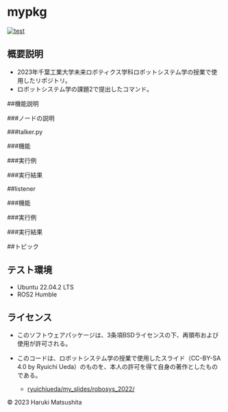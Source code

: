 # mypkg
[![test](https://github.com/harus860723/mypkg/actions/workflows/test.yml/badge.svg)](https://github.com/harus860723/mypkg/actions/workflows/test.yml)
## 概要説明
* 2023年千葉工業大学未来ロボティクス学科ロボットシステム学の授業で使用したリポジトリ。
* ロボットシステム学の課題2で提出したコマンド。

##機能説明

###ノードの説明

###talker.py

###機能

###実行例

###実行結果

##listener

###機能

###実行例

###実行結果

##トピック


## テスト環境
* Ubuntu 22.04.2 LTS
* ROS2 Humble

## ライセンス
* このソフトウェアパッケージは、3条項BSDライセンスの下、再領布および使用が許可される。

* このコードは、ロボットシステム学の授業で使用したスライド（CC-BY-SA 4.0 by Ryuichi Ueda）のものを、本人の許可を得て自身の著作としたものである。
	* [ryuichiueda/my_slides/robosys_2022/](https://github.com/ryuichiueda/my_slides/tree/master/robosys_2022)

© 2023 Haruki Matsushita
